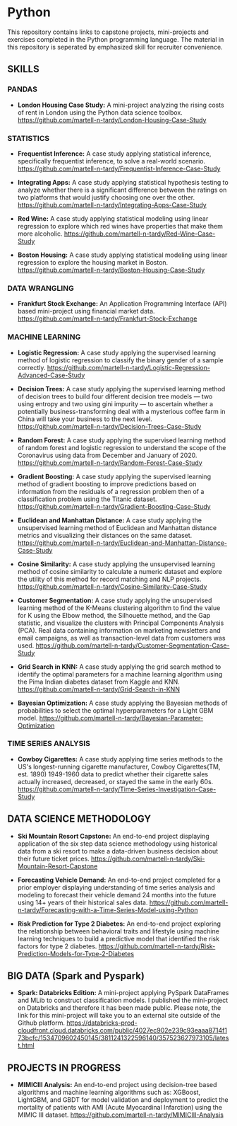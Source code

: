 # Python
This repository contains links to capstone projects, mini-projects and exercises completed in the Python programming language. The material in this repository is seperated by emphasized skill for recruiter convenience.

## SKILLS 

### PANDAS
* **London Housing Case Study:** A mini-project analyzing the rising costs of rent in London using the Python data science toolbox.
      https://github.com/martell-n-tardy/London-Housing-Case-Study
   
   
### STATISTICS
* **Frequentist Inference:** A case study applying statistical inference, specifically frequentist inference, to solve a real-world scenario.
      https://github.com/martell-n-tardy/Frequentist-Inference-Case-Study
        
* **Integrating Apps:** A case study applying statistical hypothesis testing to analyze whether there is a significant difference between the ratings on two platforms that would justify choosing one over the other.
https://github.com/martell-n-tardy/Integrating-Apps-Case-Study
        
* **Red Wine:** A case study applying statistical modeling using linear regression to explore which red wines have properties that make them more alcoholic.
      https://github.com/martell-n-tardy/Red-Wine-Case-Study

* **Boston Housing:** A case study applying statistical modeling using linear regression to explore the housing market in Boston.
      https://github.com/martell-n-tardy/Boston-Housing-Case-Study


### DATA WRANGLING
* **Frankfurt Stock Exchange:** An Application Programming Interface (API) based mini-project using financial market data.
      https://github.com/martell-n-tardy/Frankfurt-Stock-Exchange


### MACHINE LEARNING
* **Logistic Regression:** A case study applying the supervised learning method of logistic regression to classify the binary gender of a sample correctly.
      https://github.com/martell-n-tardy/Logistic-Regression-Advanced-Case-Study

* **Decision Trees:** A case study applying the supervised learning method of decision trees to build four different decision tree models — two using entropy and two using gini impurity — to ascertain whether a potentially business-transforming deal with a mysterious coffee farm in China will take your business to the next level. 
      https://github.com/martell-n-tardy/Decision-Trees-Case-Study

* **Random Forest:** A case study applying the supervised learning method of random forest and logistic regression to understand the scope of the Coronavirus using data from December and January of 2020. 
      https://github.com/martell-n-tardy/Random-Forest-Case-Study
      
* **Gradient Boosting:** A case study applying the supervised learning method of gradient boosting to improve predictions based on information from the residuals of a regression problem then of a classification problem using the Titanic dataset.
      https://github.com/martell-n-tardy/Gradient-Boosting-Case-Study

* **Euclidean and Manhattan Distance:** A case study applying the unsupervised learning method of Euclidean and Manhattan distance metrics and visualizing their distances on the same dataset. 
      https://github.com/martell-n-tardy/Euclidean-and-Manhattan-Distance-Case-Study

* **Cosine Similarity:** A case study applying the unsupervised learning method of cosine similarity to calculate a numeric dataset and explore the utility of this method for record matching and NLP projects.
      https://github.com/martell-n-tardy/Cosine-Similarity-Case-Study

* **Customer Segmentation:** A case study applying the unsupervised learning method of the K-Means clustering algorithm to find the value for K using the Elbow method, the Silhouette method, and the Gap statistic, and visualize the clusters with Principal Components Analysis (PCA). Real data containing information on marketing newsletters and email campaigns, as well as transaction-level data from customers was used.
      https://github.com/martell-n-tardy/Customer-Segmentation-Case-Study

* **Grid Search in KNN:** A case study applying the grid search method to identify the optimal parameters for a machine learning algorithm using the Pima Indian diabetes dataset from Kaggle and KNN.
      https://github.com/martell-n-tardy/Grid-Search-in-KNN

* **Bayesian Optimization:** A case study applying the Bayesian methods of probabilities to select the optimal hyperparameters for a Light GBM model.
      https://github.com/martell-n-tardy/Bayesian-Parameter-Optimization


### TIME SERIES ANALYSIS
* **Cowboy Cigarettes:** A case study applying time series methods to the US's longest-running cigarette manufacturer, Cowboy Cigarettes(TM, est. 1890) 1949-1960 data to predict whether their cigarette sales actually increased, decreased, or stayed the same in the early 60s. 
      https://github.com/martell-n-tardy/Time-Series-Investigation-Case-Study
      
## DATA SCIENCE METHODOLOGY
* **Ski Mountain Resort Capstone:** An end-to-end project displaying application of the six step data science methodology using historical data from a ski resort to make a data-driven business decision about their future ticket prices.
      https://github.com/martell-n-tardy/Ski-Mountain-Resort-Capstone

* **Forecasting Vehicle Demand:** An end-to-end project completed for a prior employer displaying understanding of time series analysis and modeling to forecast their vehicle demand 24 months into the future using 14+ years of their historical sales data.
      https://github.com/martell-n-tardy/Forecasting-with-a-Time-Series-Model-using-Python

* **Risk Prediction for Type 2 Diabetes:** An end-to-end project exploring the relationship between behavioral traits and lifestyle using machine learning techniques to build a predictive model that identified the risk factors for type 2 diabetes. 
      https://github.com/martell-n-tardy/Risk-Prediction-Models-for-Type-2-Diabetes

## BIG DATA (Spark and Pyspark)
* **Spark: Databricks Edition:** A mini-project applying PySpark DataFrames and MLib to construct classification models. I published the mini-project on Databricks and therefore it has been made public. Please note, the link for this mini-project will take you to an external site outside of the Github platform.
      https://databricks-prod-cloudfront.cloud.databricks.com/public/4027ec902e239c93eaaa8714f173bcfc/1534709602450145/3811241322596140/357523627973105/latest.html

## PROJECTS IN PROGRESS
* **MIMICIII Analysis:** An end-to-end project using decision-tree based algorithms and machine learning algorithms such as: XGBoost, LightGBM, and GBDT for model validation and deployment to predict the mortality of patients with AMI (Acute Myocardinal Infarction) using the MIMIC III dataset.
      https://github.com/martell-n-tardy/MIMICIII-Analysis
